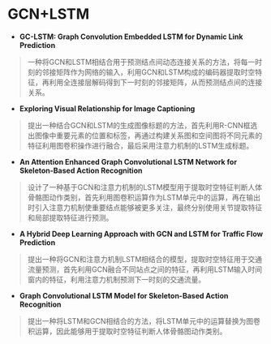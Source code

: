 # GCN+LSTM

+ **GC-LSTM: Graph Convolution Embedded LSTM for Dynamic Link Prediction**
> 一种将GCN和LSTM相结合用于预测结点间动态连接关系的方法，将每一时刻的邻接矩阵作为网络的输入，利用GCN和LSTM构成的编码器提取时空特征，再利用全连接层解码得到下一时刻的邻接矩阵，从而预测结点间的连接关系。

+ **Exploring Visual Relationship for Image Captioning**
> 提出一种结合GCN和LSTM的生成图像标题的方法，首先利用R-CNN框选出图像中重要元素的位置和标签，再通过构建关系图和空间图将不同元素的特征利用图卷积操作进行融合，最后采用注意力机制的LSTM生成标题。

+ **An Attention Enhanced Graph Convolutional LSTM Network for Skeleton-Based Action Recognition**
> 设计了一种基于GCN和注意力机制的LSTM模型用于提取时空特征判断人体骨骼图动作类别，首先利用图卷积运算作为LSTM单元中的运算，再在输出时引入注意力机制使重要结点能够被更多关注，最终分别使用关节提取特征和局部提取特征进行预测。

+ **A Hybrid Deep Learning Approach with GCN and LSTM for Traffic Flow Prediction**
> 提出一种将GCN和注意力机制LSTM相结合的模型，提取时空特征用于交通流量预测，首先利用GCN融合不同站点之间的特征，再利用LSTM输入时间窗内的特征，利用注意力机制预测下一时刻的交通流量。

+ **Graph Convolutional LSTM Model for Skeleton-Based Action Recognition**
> 提出一种将LSTM和GCN相结合的方法，将LSTM单元中的运算替换为图卷积运算，因此能够用于提取时空特征判断人体骨骼图动作类别。